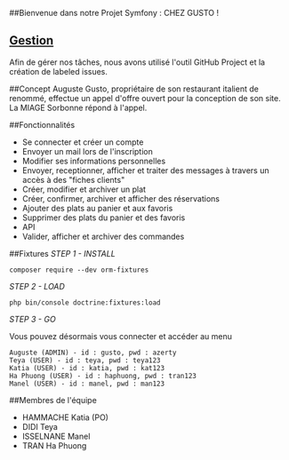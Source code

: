 ##Bienvenue dans notre Projet Symfony : CHEZ GUSTO !


## <a href="https://github.com/ProjetSymfony1/chez-gusto/projects/1"> Gestion </a>

Afin de gérer nos tâches, nous avons utilisé l'outil GitHub Project et la création de labeled issues.

##Concept
Auguste Gusto, propriétaire de son restaurant italient de renommé, effectue un appel d'offre ouvert pour la conception de son site.
La MIAGE Sorbonne répond à l'appel.

##Fonctionnalités
- Se connecter et créer un compte
- Envoyer un mail lors de l'inscription
- Modifier ses informations personnelles
- Envoyer, receptionner, afficher et traiter des messages à travers un accès à des "fiches clients"
- Créer, modifier et archiver un plat
- Créer, confirmer, archiver et afficher des réservations
- Ajouter des plats au panier et aux favoris
- Supprimer des plats du panier et des favoris
- API 
- Valider, afficher et archiver des commandes

##Fixtures 
_STEP 1 - INSTALL_ 

    composer require --dev orm-fixtures
_STEP 2 - LOAD_ 

    php bin/console doctrine:fixtures:load
_STEP 3 - GO_ 

Vous pouvez désormais vous connecter et accéder au menu

    Auguste (ADMIN) - id : gusto, pwd : azerty
    Teya (USER) - id : teya, pwd : teya123
    Katia (USER) - id : katia, pwd : kat123
    Ha Phuong (USER) - id : haphuong, pwd : tran123
    Manel (USER) - id : manel, pwd : man123

##Membres de l'équipe

- HAMMACHE Katia (PO)
- DIDI Teya 
- ISSELNANE Manel 
- TRAN Ha Phuong 

